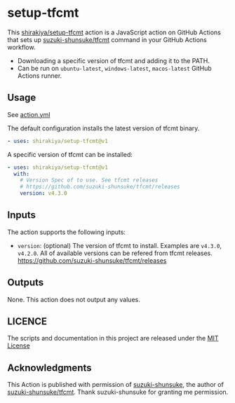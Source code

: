 # setup-tfcmt

This [shirakiya/setup-tfcmt](https://github.com/shirakiya/setup-tfcmt) action is a JavaScript action on GitHub Actions
that sets up [suzuki-shunsuke/tfcmt](https://github.com/suzuki-shunsuke/tfcmt) command in your GitHub Actions workflow.

- Downloading a specific version of tfcmt and adding it to the PATH.
- Can be run on `ubuntu-latest`, `windows-latest`, `macos-latest` GitHub Actions runner.


## Usage

See [action.yml](action.yml)

The default configuration installs the latest version of tfcmt binary.

```yaml
- uses: shirakiya/setup-tfcmt@v1
```

A specific version of tfcmt can be installed:

```yaml
- uses: shirakiya/setup-tfcmt@v1
  with:
    # Version Spec of to use. See tfcmt releases
    # https://github.com/suzuki-shunsuke/tfcmt/releases
    version: v4.3.0
```

## Inputs

The action supports the following inputs:

- `version`: (optional) The version of tfcmt to install. Examples are `v4.3.0`, `v4.2.0`.
  All of available versions can be refered from tfcmt releases. https://github.com/suzuki-shunsuke/tfcmt/releases


## Outputs

None. This action does not output any values.


## LICENCE

The scripts and documentation in this project are released under the [MIT License](LICENSE)


## Acknowledgments

This Action is published with permission of [suzuki-shunsuke](https://github.com/suzuki-shunsuke), the author
of [suzuki-shunsuke/tfcmt](https://github.com/suzuki-shunsuke/tfcmt). Thank suzuki-shunsuke for granting me
permission.
